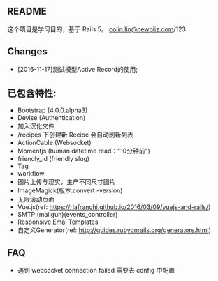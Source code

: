 ## README

这个项目是学习目的，基于 Rails 5。
colin.lin@newbiiz.com/123

## Changes

* [2016-11-17]测试模型Active Record的使用;

## 已包含特性:

* Bootstrap (4.0.0.alpha3)
* Devise (Authentication)
 * 加入汉化文件
* /recipes 下创建新 Recipe 会自动刷新列表
* ActionCable (Websocket)
* Momentjs (human datetime read："10分钟前")
* friendly_id (friendly slug)
* Tag
* workflow
* 图片上传与现实，生产不同尺寸图片
 * ImageMagick(版本:convert -version)
* 无限滚动页面
* Vue.js(ref: https://rlafranchi.github.io/2016/03/09/vuejs-and-rails/)
* SMTP (mailgun)(events_controller)
 * [Responsive Emai Templates](http://foundation.zurb.com/emails/email-templates.html)
* 自定义Generator(ref: http://guides.rubyonrails.org/generators.html)

## FAQ

* 遇到 websocket connection failed 需要去 config 中配置